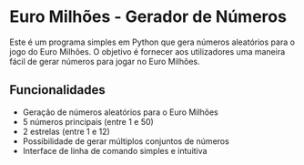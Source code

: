 # Euro Milhões - Gerador de Números
Este é um programa simples em Python que gera números aleatórios para o jogo do Euro Milhões. O objetivo é fornecer aos utilizadores uma maneira fácil de gerar números para jogar no Euro Milhões.

## Funcionalidades
- Geração de números aleatórios para o Euro Milhões
- 5 números principais (entre 1 e 50)
- 2 estrelas (entre 1 e 12)
- Possibilidade de gerar múltiplos conjuntos de números
- Interface de linha de comando simples e intuitiva
